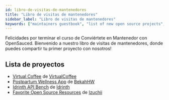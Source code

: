 ```yaml
---
id: libro-de-visitas-de-mantenedores
title: "Libro de visitas de mantenedores"
sidebar_label: "Libro de visitas de mantenedores"
keywords: ["maintainers guestbook", "list of new open source projects", "Becoming A Maintainer Course", "open source maintainers", "Open Source", "Open Source Community"]
---
```


Felicidades por terminar el curso de Conviértete en Mantenedor con OpenSauced. Bienvenido a nuestro libro de visitas de mantenedores, donde puedes compartir tu primer proyecto con nosotros!

## Lista de proyectos

<!-- Use the format below to list your repository -->
<!--
- [project name](link to your repository) by [GitHub username](link to your GitHub profile)
--> 

- [Virtual Coffee](https://github.com/virtual-Coffee/virtualcoffee.io/) de [VirtualCoffee](https://github.com/virtual-Coffee/)
- [Postpartum Wellness App](https://github.com/BekahHW/postpartum-wellness-app) de [BekahHW](https://github.com/BekahHW/)
- [Idrinth API Bench](https://github.com/idrinth-api-bench/issues) de [Idrinth](https://github.com/Idrinth/)
- [Favorite Open Source Resources](https://github.com/Izuchii/favorite-open-source-resources) de [Izuchii](https://github.com/Izuchii/)